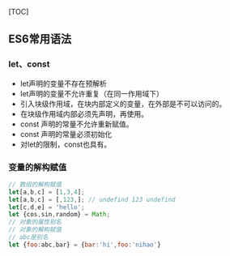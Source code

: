 [TOC]



## ES6常用语法

### let、const
- let声明的变量不存在预解析
- let声明的变量不允许重复（在同一作用域下）
- 引入块级作用域，在块内部定义的变量，在外部是不可以访问的。
- 在块级作用域内部必须先声明，再使用。
- const 声明的常量不允许重新赋值。
- const 声明的常量必须初始化
- 对let的限制，const也具有。

### 变量的解构赋值
```javascript
// 数组的解构赋值
let[a,b,c] = [1,3,4];
let[a,b,c] = [,123,]; // undefind 123 undefind
let[c,d,e] = 'hello';  
let {cos,sin,random} = Math;
// 对象的属性别名
// 对象的解构赋值
// abc是别名
let {foo:abc,bar} = {bar:'hi',foo:'nihao'}

```
